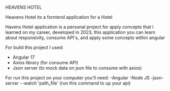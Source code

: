 HEAVENS HOTEL

Heavens Hotel its a forntend application for a Hotel

Havens Hotel application is a personal project for apply concepts that i learned on my career, developed in 2023,
this application you can learn about responsivity, consume API's, and apply some concepts within angular


For build this project I used:
- Angular 17
- Axios library (for consume API)
- Json server (to mock data on json file to consume with axios)

For run this project on your computer you'll need:
-Angular 
-Node JS
-json-server --watch 'path_file' (run this command to up your api)



